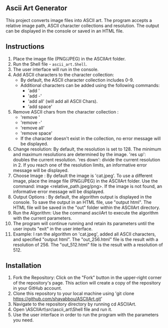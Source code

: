 ## Ascii Art Generator

This project converts image files into ASCII art.
The program accepts a relative image path, ASCII character collections and resolution.
The output can be displayed in the console or saved in an HTML file.


## Instructions

1. Place the image file (PNG/JPEG) in the ASCIIArt folder.
2. Run the Shell file - `ascii_art.Shell`.
3. The user interface will run in the console.
4. Add ASCII characters to the character collection:
    - By default, the ASCII character collection includes 0-9.
    - Additional characters can be added using the following commands:
        - 'add <char>'
        - 'add <char>-<char>'
        - 'add all' (will add all ASCII Chars).
        - 'add space'
5. Remove ASCII chars from the character collection :
    - 'remove <char>'
    - 'remove <char>-<char>'
    - 'remove all'
    - 'remove space'
    - If the character doesn't exist in the collection, no error message will be displayed.
6. Change resolution:
    By default, the resolution is set to 128.
    The minimum and maximum resolutions are determined by the image.
    'res up': doubles the current resolution.
    'res down': divide the current resolution in 2.
    If you reach one of the resolution limits, an informative error message will be displayed.
7. Choose Image :
   By default the image is 'cat.jpeg'.
   To use a different image, place the image file (PNG/JPEG) in the ASCIIArt folder.
   Use the command: image <relative_path.jpeg/png>.
   If the image is not found, an informative error message will be displayed.
8. Output Options :
   By default, the algorithm output is displayed in the console.
   To save the output in an HTML file, use "output html".
   The HTML file will be saved in the "out" folder within the ASCIIArt directory.
9. Run the Algorithm:
   Use the command asciiArt to execute the algorithm with the current parameters.
10. The program will continue running and retain its parameters until the user 
    inputs "exit" in the user interface.
11. Example:
   I ran the algorithm on 'cat.jpeg', added all ASCII characters, and specified "output html".
   The "out_256.html" file is the result with a resolution of 256.
   The "out_512.html" file is the result with a resolution of 512.

## Installation

1. Fork the Repository: Click on the "Fork" button in the upper-right corner of the repository's page. This action will create a copy of the repository in your GitHub account.
2. Clone this repository to your local machine using 'git clone https://github.com/shayabbou/ASCIIArt.git'
3. Navigate to the repository directory by running cd ASCIIArt.
4. Open \ASCIIArt\src\ascii_art\Shell file and run it.
5. Use the user interface in order to run the program with the parameters you need.
